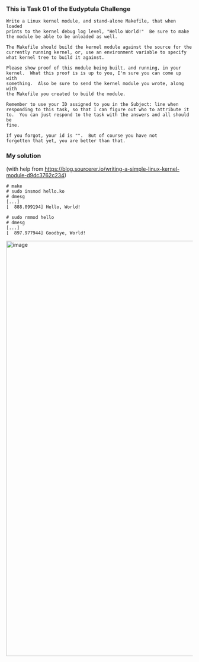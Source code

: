 ### This is Task 01 of the Eudyptula Challenge
```
Write a Linux kernel module, and stand-alone Makefile, that when loaded
prints to the kernel debug log level, "Hello World!"  Be sure to make
the module be able to be unloaded as well.

The Makefile should build the kernel module against the source for the
currently running kernel, or, use an environment variable to specify
what kernel tree to build it against.

Please show proof of this module being built, and running, in your
kernel.  What this proof is is up to you, I'm sure you can come up with
something.  Also be sure to send the kernel module you wrote, along with
the Makefile you created to build the module.

Remember to use your ID assigned to you in the Subject: line when
responding to this task, so that I can figure out who to attribute it
to.  You can just respond to the task with the answers and all should be
fine.

If you forgot, your id is "".  But of course you have not
forgotten that yet, you are better than that.
```


### My solution 
(with help from https://blog.sourcerer.io/writing-a-simple-linux-kernel-module-d9dc3762c234)

```
# make
# sudo insmod hello.ko
# dmesg
[...]
[  888.099194] Hello, World!

# sudo rmmod hello
# dmesg
[...]
[  897.977944] Goodbye, World!
```

<img width="1117" alt="image" src="https://user-images.githubusercontent.com/3091714/236864490-21f059ae-751d-45d6-8057-5b79218f30be.png">

